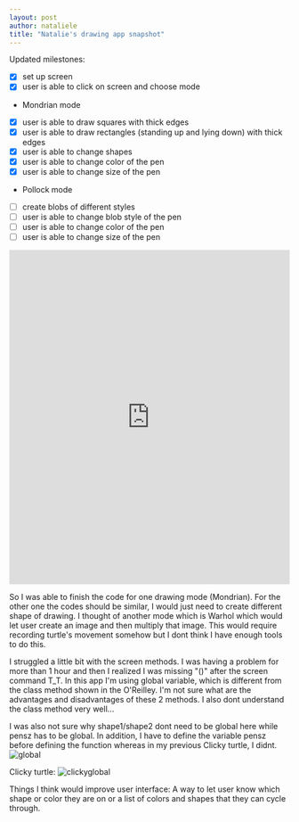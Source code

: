 ```yaml
---
layout: post
author: nataliele
title: "Natalie's drawing app snapshot"
---
```


Updated milestones:
 - [x] set up screen
 - [X] user is able to click on screen and choose mode
 - Mondrian mode
 - [X] user is able to draw squares with thick edges
 - [X] user is able to draw rectangles (standing up and lying down) with thick edges
 - [X] user is able to change shapes
 - [X] user is able to change color of the pen
 - [X] user is able to change size of the pen
 - Pollock mode
 - [ ] create blobs of different styles
 - [ ] user is able to change blob style of the pen
 - [ ] user is able to change color of the pen
 - [ ] user is able to change size of the pen

<iframe src="https://trinket.io/embed/python/4078223e56" width="100%" height="600" frameborder="0" marginwidth="0" marginheight="0" allowfullscreen></iframe>


So I was able to finish the code for one drawing mode (Mondrian). For the other one the codes should be similar, I would just need to create different shape of drawing.
I thought of another mode which is Warhol which would let user create an image and then multiply that image. This would require recording turtle's movement somehow but I dont think I have enough tools to do this.

I struggled a little bit with the screen methods. I was having a problem for more than 1 hour and then I realized I was missing "()" after the screen command T_T. 
In this app I'm using global variable, which is different from the class method shown in the O'Reilley. I'm not sure what are the advantages and disadvantages of these 2 methods. I also dont understand the class method very well...

I was also not sure why shape1/shape2 dont need to be global here while pensz has to be global. In addition, I have to define the variable pensz before defining the function whereas in my previous Clicky turtle, I didnt.
![global](http://nataliele.web.unc.edu/files/2016/02/global.png)

Clicky turtle:
![clickyglobal](http://nataliele.web.unc.edu/files/2016/02/clickyglobal.png)

Things I think would improve user interface: A way to let user know which shape or color they are on or a list of colors and shapes that they can cycle through.



